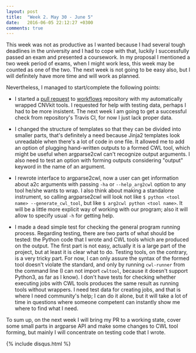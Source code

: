 ```yaml
---
layout: post
title:  "Week 2. May 30 - June 5"
date:   2016-06-05 22:12:27 +0300
comments: true
---
```

This week was not as productive as I wanted because I had several tough deadlines in the university and I had to cope with that, luckily I successfully passed an exam and presented a coursework. In my proposal I mentioned a two week period of exams, when I might work less, this week may be counted as one of the two. The next week is not going to be easy also, but I will definitely have more time and will work as planned.

Nevertheless, I managed to start/complete the following points:

* I started a [pull request](https://github.com/common-workflow-language/workflows/pull/93) to [workflows](https://github.com/common-workflow-language/workflows) repository with my automatically wrapped CNVkit tools. I requested for help with testing data, perhaps I had to be more insistent. The next week I am going to get a successful check from repository's Travis CI, for now I just lack proper data.

* I changed the structure of templates so that they can be divided into smaller parts, that's definitely a need because Jinja2 templates look unreadable when there's a lot of code in one file. It allowed me to add an option of plugging hand-written outputs to a formed CWL tool, which might be useful when argparse2cwl can't recognize output arguments. I also need to test an option with forming outputs considering "output" keyword in the name of an argument.

* I rewrote interface to argparse2cwl, now a user can get information about a2c arguments with passing `-ha` or `--help_arg2cwl` option to any tool he/she wants to wrap. I also think about making a standalone instrument, so calling argparse2cwl will look not like `$ python <tool name> --generate_cwl_tool`, but like `$ arg2cwl python <tool name>`. It will be a little more explicit way of working with our program; also it will allow to specify usual `-h` for getting help.

* I made a dead simple test for checking the general program running process. Regarding testing, there are two parts of what should be tested: the Python code that I wrote and CWL tools which are produced on the output. The first part is not easy, actually it is a large part of the project, but at least it is clear what to do. Testing tools, on the contrary, is a very tricky part. For now, I can only assure the syntax of the formed tool doesn't violate the standard, and only by running `cwl-runner` from the command line (I can not import `cwltool`, because it doesn't support Python3, as far as I know). I don't have tests for checking whether executing jobs with CWL tools produces the same result as running tools without wrappers. I need test data for creating jobs, and that is where I need community's help; I can do it alone, but it will take a lot of time in questions where someone competent can instantly show me where to find what I need.

To sum up, on the next week I will bring my PR to a working state, cover some small parts in argparse API and make some changes to CWL tool forming, but mainly I will concentrate on testing code that I wrote.
  
{% include disqus.html %}

